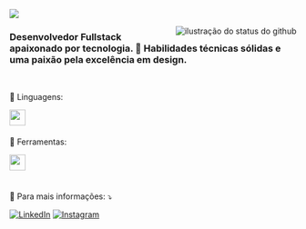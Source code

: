 ![](https://komarev.com/ghpvc/?username=marciiosouza&color=006bed)

<img align='right' src="https://github-readme-stats.vercel.app/api?username=marciiosouza&show_icons=true&title_color=22FDBB&text_color=ffffff&icon_color=22FDBB&bg_color=0D1117&cache_seconds=2300" alt="ilustração do status do github">

### Desenvolvedor Fullstack apaixonado por tecnologia. 🚀 Habilidades técnicas sólidas e uma paixão pela excelência em design.

<br>

<p align="left"> 🦄 Linguagens: </p>
 <a href="https://skillicons.dev">
    <img align="left" height="28em" src="https://skillicons.dev/icons?i=html,css,js,react,tailwind,sass,kotlin,java" />
  </a>

<br>
<br>

<p align="left"> 💼 Ferramentas: </p>
  <a href="https://skillicons.dev">
     <img  align="left" height="28em" src="https://skillicons.dev/icons?i=vscode,ps,figma,git,postman,androidstudio" /> <br>
  </a>

<br>
<br>

<p align="left">
  💌 Para mais informações: ⤵️
</p>

<p align="left">
  <a href="#" title="LinkedIn">
  <img src="https://img.shields.io/badge/-Linkedin-0e76a8?style=flat-square&logo=Linkedin&logoColor=white&link=https://www.linkedin.com/in/marciiosouza" alt="LinkedIn"/></a>

  <a href="#" title="Instagram">
  <img src="https://img.shields.io/badge/-Instagram-DF0174?style=flat-square&labelColor=DF0174&logo=instagram&logoColor=white&link=https://www.instagram.com/marciiosouz" alt="Instagram"/></a>
</p> 
